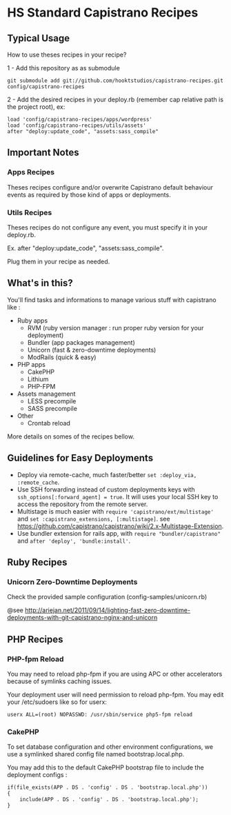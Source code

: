 # HS Standard Capistrano Recipes

## Typical Usage

How to use theses recipes in your recipe?

1 - Add this repository as as submodule

    git submodule add git://github.com/hooktstudios/capistrano-recipes.git config/capistrano-recipes

2 - Add the desired recipes in your deploy.rb (remember cap relative path is the project root), ex:

    load 'config/capistrano-recipes/apps/wordpress'
    load 'config/capistrano-recipes/utils/assets'
    after "deploy:update_code", "assets:sass_compile"

## Important Notes

### Apps Recipes

Theses recipes configure and/or overwrite Capistrano default behaviour events as required by those kind of apps or deployments.

### Utils Recipes

Theses recipes do not configure any event, you must specify it in your deploy.rb.

Ex. after "deploy:update_code", "assets:sass_compile".

Plug them in your recipe as needed.

## What's in this? 

You'll find tasks and informations to manage various stuff with capistrano like :

* Ruby apps
    * RVM (ruby version manager : run proper ruby version for your deployment)
    * Bundler (app packages management)
    * Unicorn (fast & zero-downtime deployments)
    * ModRails (quick & easy)
* PHP apps
    * CakePHP
    * Lithium
    * PHP-FPM
* Assets management
    * LESS precompile
    * SASS precompile
* Other
    * Crontab reload

More details on somes of the recipes bellow.

## Guidelines for Easy Deployments

* Deploy via remote-cache, much faster/better `set :deploy_via, :remote_cache`.
* Use SSH forwarding instead of custom deployments keys with `ssh_options[:forward_agent] = true`. It will uses your local SSH key to access the repository from the remote server.
* Multistage is much easier with `require 'capistrano/ext/multistage'` and `set :capistrano_extensions, [:multistage]`. 
see https://github.com/capistrano/capistrano/wiki/2.x-Multistage-Extension.
* Use bundler extension for rails app, with  `require "bundler/capistrano"` and `after 'deploy', 'bundle:install'`.

## Ruby Recipes

### Unicorn Zero-Downtime Deployments

Check the provided sample configuration (config-samples/unicorn.rb)

@see http://ariejan.net/2011/09/14/lighting-fast-zero-downtime-deployments-with-git-capistrano-nginx-and-unicorn

## PHP Recipes

### PHP-fpm Reload

You may need to reload php-fpm if you are using APC or other accelerators because of symlinks caching issues.

Your deployment user will need permission to reload php-fpm. You may edit your /etc/sudoers like so for userx:

    userx ALL=(root) NOPASSWD: /usr/sbin/service php5-fpm reload

### CakePHP

To set database configuration and other environment configurations, we use a symlinked shared config file named bootstrap.local.php.

You may add this to the default CakePHP bootstrap file to include the deployment configs :

    if(file_exists(APP . DS . 'config' . DS . 'bootstrap.local.php')) 
    {
    	include(APP . DS . 'config' . DS . 'bootstrap.local.php');
    }